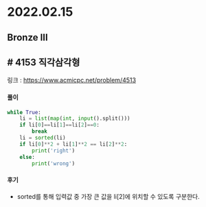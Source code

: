 # 2022.02.15

## Bronze III

## # 4153 직각삼각형

링크 : https://www.acmicpc.net/problem/4513

#### 풀이

```python
while True:
    li = list(map(int, input().split()))
    if li[0]==li[1]==li[2]==0:
        break
    li = sorted(li)
    if li[0]**2 + li[1]**2 == li[2]**2:
        print('right')
    else:
        print('wrong')
```



#### 후기

* sorted를 통해 입력값 중 가장 큰 값을 li[2]에 위치할 수 있도록 구분한다.































